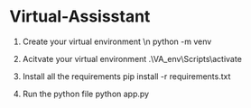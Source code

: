 # Virtual-Assisstant

1. Create your virtual environment \n
   python -m venv <name of your virtual environment say VA_env>

2. Acitvate your virtual environment
   .\VA_env\Scripts\activate

3. Install all the requirements
   pip install -r requirements.txt

4. Run the python file
   python app.py
   
